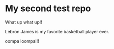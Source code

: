 # My second test repo

What up what up!! 

Lebron James is my favorite basketball player ever. 

oompa loompa!!!